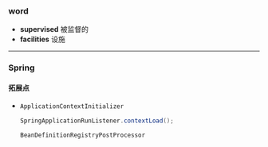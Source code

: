 ### word

- **supervised**  被监督的
- **facilities** 设施

------

### Spring

#### 拓展点

- ```java
  ApplicationContextInitializer
  
  SpringApplicationRunListener.contextLoad();
  
  BeanDefinitionRegistryPostProcessor
  
  ```

